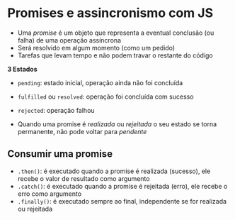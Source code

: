 # Promises e assincronismo com JS
- Uma *promise* é um objeto que representa a eventual conclusão (ou falha) de uma operação assíncrona
- Será resolvido em algum momento (como um pedido)
- Tarefas que levam tempo e não podem travar o restante do código

**3 Estados**

- `pending`: estado inicial, operação ainda não foi concluída
- `fulfilled` ou `resolved`: operação foi concluída com sucesso 
- `rejected`: operação falhou

- Quando uma promise é *realizada* ou *rejeitada* o seu estado se torna permanente, não pode voltar para *pendente*

## Consumir uma promise

- `.then()`: é executado quando a promise é realizada (sucesso), ele recebe o valor de resultado como argumento
- `.catch()`: é executado quando a promise é rejeitada (erro), ele recebe o erro como argumento
- `.finally()`: é executado sempre ao final, independente se for realizada ou rejeitada